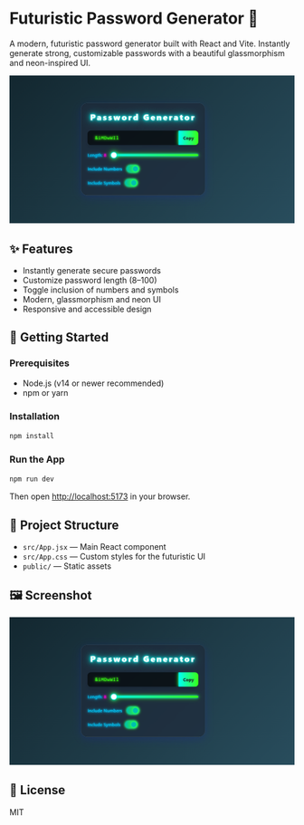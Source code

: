 # Futuristic Password Generator 🔐

A modern, futuristic password generator built with React and Vite. Instantly generate strong, customizable passwords with a beautiful glassmorphism and neon-inspired UI.

![Password Generator Screenshot](src/assets/image.png)

## ✨ Features

- Instantly generate secure passwords
- Customize password length (8–100)
- Toggle inclusion of numbers and symbols
- Modern, glassmorphism and neon UI
- Responsive and accessible design

## 🚀 Getting Started

### Prerequisites

- Node.js (v14 or newer recommended)
- npm or yarn

### Installation

```bash
npm install
```

### Run the App

```bash
npm run dev
```

Then open [http://localhost:5173](http://localhost:5173) in your browser.

## 📁 Project Structure

- `src/App.jsx` — Main React component
- `src/App.css` — Custom styles for the futuristic UI
- `public/` — Static assets

## 🖼️ Screenshot

![App Screenshot](src/assets/image.png)

## 📝 License

MIT
